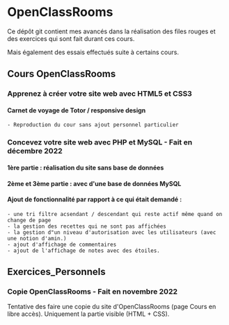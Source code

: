 # OpenClassRooms

Ce dépôt git contient mes avancés dans la réalisation des files rouges et des exercices
qui sont fait durant ces cours.

Mais également des essais effectués suite à certains cours.

## Cours OpenClassRooms

### Apprenez à créer votre site web avec HTML5 et CSS3

#### Carnet de voyage de Totor / responsive design

    - Reproduction du cour sans ajout personnel particulier

### Concevez votre site web avec PHP et MySQL - Fait en décembre 2022

#### 1ère partie : réalisation du site sans base de données

#### 2ème et 3ème partie : avec d'une base de données MySQL

#### Ajout de fonctionnalité par rapport à ce qui était demandé :

    - une tri filtre acsendant / descendant qui reste actif même quand on change de page
    - la gestion des recettes qui ne sont pas affichées
    - la gestion d"un niveau d'autorisation avec les utilisateurs (avec une notion d'amin.)
    - ajout d'affichage de commentaires
    - ajout de l'affichage de notes avec des étoiles.

## Exercices_Personnels

### Copie OpenClassRooms - Fait en novembre 2022

Tentative des faire une copie du site d'OpenClassRooms (page Cours en libre accès).
Uniquement la partie visible (HTML + CSS).
